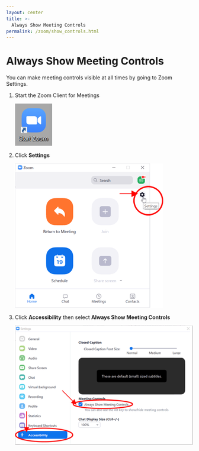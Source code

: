 ```yaml
---
layout: center
title: >-
  Always Show Meeting Controls
permalink: /zoom/show_controls.html
---
```


# Always Show Meeting Controls

You can make meeting controls visible at all times by going to Zoom Settings.

<ol>
  <li>
    Start the Zoom Client for Meetings
  </li>
  <p><img class="img-fluid" src="/assets/images/zoom/zmSettings1.gif" /></p>
  <li>
    Click <strong>Settings</strong>
  </li>
  <p><img class="img-fluid" src="/assets/images/zoom/zmSettings2.gif" /></p>
  <li>
    Click <strong>Accessibility</strong> then select <strong>Always Show Meeting Controls</strong>   
  </li>
  <p><img class="img-fluid" src="/assets/images/zoom/zmSettings3.gif" /></p>
</ol>
